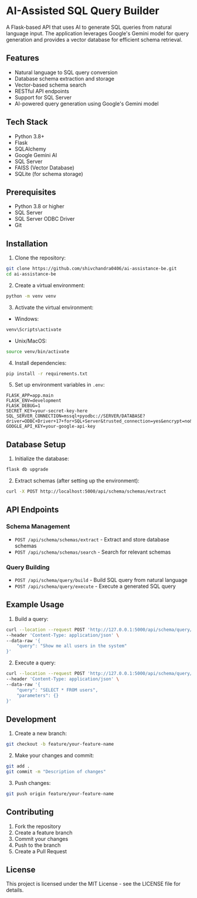 # AI-Assisted SQL Query Builder

A Flask-based API that uses AI to generate SQL queries from natural language input. The application leverages Google's Gemini model for query generation and provides a vector database for efficient schema retrieval.

## Features

- Natural language to SQL query conversion
- Database schema extraction and storage
- Vector-based schema search
- RESTful API endpoints
- Support for SQL Server
- AI-powered query generation using Google's Gemini model

## Tech Stack

- Python 3.8+
- Flask
- SQLAlchemy
- Google Gemini AI
- SQL Server
- FAISS (Vector Database)
- SQLite (for schema storage)

## Prerequisites

- Python 3.8 or higher
- SQL Server
- SQL Server ODBC Driver
- Git

## Installation

1. Clone the repository:
```bash
git clone https://github.com/shivchandra0406/ai-assistance-be.git
cd ai-assistance-be
```

2. Create a virtual environment:
```bash
python -m venv venv
```

3. Activate the virtual environment:
- Windows:
```bash
venv\Scripts\activate
```
- Unix/MacOS:
```bash
source venv/bin/activate
```

4. Install dependencies:
```bash
pip install -r requirements.txt
```

5. Set up environment variables in `.env`:
```plaintext
FLASK_APP=app.main
FLASK_ENV=development
FLASK_DEBUG=1
SECRET_KEY=your-secret-key-here
SQL_SERVER_CONNECTION=mssql+pyodbc://SERVER/DATABASE?driver=ODBC+Driver+17+for+SQL+Server&trusted_connection=yes&encrypt=no&TrustServerCertificate=yes
GOOGLE_API_KEY=your-google-api-key
```

## Database Setup

1. Initialize the database:
```bash
flask db upgrade
```

2. Extract schemas (after setting up the environment):
```bash
curl -X POST http://localhost:5000/api/schema/schemas/extract
```

## API Endpoints

### Schema Management
- `POST /api/schema/schemas/extract` - Extract and store database schemas
- `POST /api/schema/schemas/search` - Search for relevant schemas

### Query Building
- `POST /api/schema/query/build` - Build SQL query from natural language
- `POST /api/schema/query/execute` - Execute a generated SQL query

## Example Usage

1. Build a query:
```bash
curl --location --request POST 'http://127.0.0.1:5000/api/schema/query/build' \
--header 'Content-Type: application/json' \
--data-raw '{
    "query": "Show me all users in the system"
}'
```

2. Execute a query:
```bash
curl --location --request POST 'http://127.0.0.1:5000/api/schema/query/execute' \
--header 'Content-Type: application/json' \
--data-raw '{
    "query": "SELECT * FROM users",
    "parameters": {}
}'
```

## Development

1. Create a new branch:
```bash
git checkout -b feature/your-feature-name
```

2. Make your changes and commit:
```bash
git add .
git commit -m "Description of changes"
```

3. Push changes:
```bash
git push origin feature/your-feature-name
```

## Contributing

1. Fork the repository
2. Create a feature branch
3. Commit your changes
4. Push to the branch
5. Create a Pull Request

## License

This project is licensed under the MIT License - see the LICENSE file for details.
